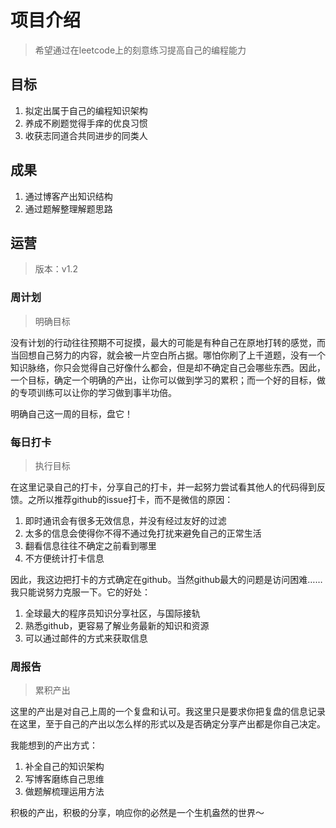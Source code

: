 # 项目介绍

> 希望通过在leetcode上的刻意练习提高自己的编程能力

## 目标

1. 拟定出属于自己的编程知识架构
2. 养成不刷题觉得手痒的优良习惯
3. 收获志同道合共同进步的同类人

## 成果

1. 通过博客产出知识结构
2. 通过题解整理解题思路

## 运营

> 版本：v1.2

### 周计划

> 明确目标

没有计划的行动往往预期不可捉摸，最大的可能是有种自己在原地打转的感觉，而当回想自己努力的内容，就会被一片空白所占据。哪怕你刷了上千道题，没有一个知识脉络，你只会觉得自己好像什么都会，但是却不确定自己会哪些东西。因此，一个目标，确定一个明确的产出，让你可以做到学习的累积；而一个好的目标，做的专项训练可以让你的学习做到事半功倍。

明确自己这一周的目标，盘它！

### 每日打卡

> 执行目标

在这里记录自己的打卡，分享自己的打卡，并一起努力尝试看其他人的代码得到反馈。之所以推荐github的issue打卡，而不是微信的原因：

1. 即时通讯会有很多无效信息，并没有经过友好的过滤
2. 太多的信息会使得你不得不通过免打扰来避免自己的正常生活
3. 翻看信息往往不确定之前看到哪里
4. 不方便统计打卡信息

因此，我这边把打卡的方式确定在github。当然github最大的问题是访问困难……我只能说努力克服一下。它的好处：

1. 全球最大的程序员知识分享社区，与国际接轨
2. 熟悉github，更容易了解业务最新的知识和资源
3. 可以通过邮件的方式来获取信息

### 周报告

> 累积产出

这里的产出是对自己上周的一个复盘和认可。我这里只是要求你把复盘的信息记录在这里，至于自己的产出以怎么样的形式以及是否确定分享产出都是你自己决定。

我能想到的产出方式：

1. 补全自己的知识架构
2. 写博客磨练自己思维
3. 做题解梳理运用方法

积极的产出，积极的分享，响应你的必然是一个生机盎然的世界～